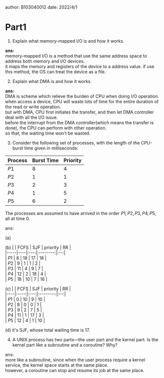 author: B103040012
date: 2022/4/1

# Part1
1. Explain what memory-mapped I/O is and how it works.  

__ans:__  
memory-mapped I/O is a method that use the same address space to address both memory and I/O devices.  
it maps the memory and registers of the device to a address value. if use this method, the OS can treat the device as a file.

2. Explain what DMA is and how it works.  

__ans:__  
DMA is scheme which relieve the burden of CPU when doing I/O operation.  
when access a device, CPU will waste lots of time for the entire duration of the read or write operation.  
but with DMA, CPU first initiates the transfer, and then let DMA controller deal with all the I/O issue.  
before the interrupt from the DMA controller(which means the transfer is done), the CPU can perform with other operation.  
so that, the waiting time won't be wasted.

3. Consider the following set of processes, with the length of the CPU-burst time given in milliseconds:  

| Process | Burst Time | Priority |
|-------|----------|--------|
|  $P1$  |     8      |    4     |
|  $P2$  |     1      |    1     |
|  $P3$  |     2      |    3     |
|  $P4$  |     1      |    5     |
|  $P5$  |     6      |    2     |

The processes are assumed to have arrived in the order $P1 , P2 , P3 , P4 , P5$, all at time $0$.  

ans:  

(a)

(b)
|       | FCFS | SJF | priority | RR |  
|-----|----|:---:|:--------:|:--:|  
| $P1$ |  8   | 18  | 17       | 18 |  
| $P2$ |  9   |  1  |  1       |  2 |  
| $P3$ | 11 	 |  4	 |  9	      |  7 |  
| $P4$ | 12 	 |  2  | 18       |  4 |  
| $P5$ | 18   | 10  |  7       | 16 |  

(c)
|       | FCFS | SJF | priority | RR |  
|----|:----:|:---:|:--------:|:--:|  
| $P1$ |  0   | 10  |  9       | 10 |  
| $P2$ |  8   |  0  |  0       |  1 |  
| $P3$ |  9	 |  2	 |  7	      |  5 |  
| $P4$ | 11 	 |  1  | 17       |  3 |  
| $P5$ | 12   |  4  |  1       | 10 |  

(d)
it's SJF, whose total waiting time is 17.

4. A UNIX process has two parts—the user part and the kernel part. Is the kernel part like a subroutine and a coroutine? Why?  

ans:  
more like a subroutine, since when the user process require a kernel service, the kernel space starts at the same place.  
however, a coroutine can stop and resume its job at the same place.
